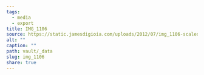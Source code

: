 ```yaml
---
tags:
  - media
  - export
title: IMG_1106
source: https://static.jamesdigioia.com/uploads/2012/07/img_1106-scaled.jpg
alt: ""
caption: ""
path: vault/_data
slug: img_1106
share: true
---
```

